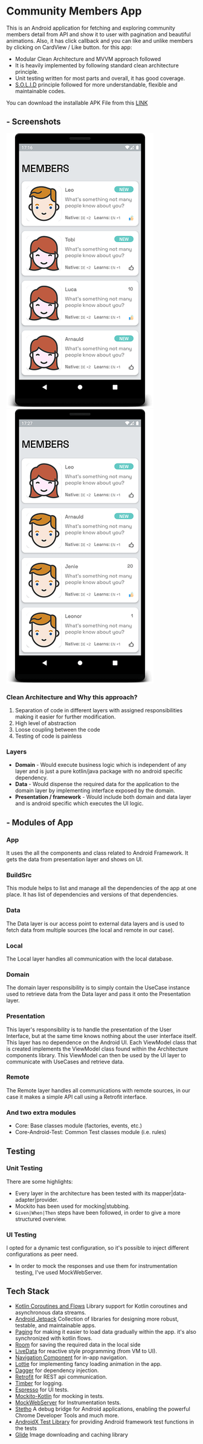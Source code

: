 # Community Members App

This is an Android application for fetching and exploring community members detail from API and show it to user with pagination and beautiful animations.
Also, it has click callback and you can like and unlike members by clicking on CardView / Like button.
for this app:
- Modular Clean Architecture and MVVM approach followed
- It is heavily implemented by following standard clean architecture principle.
- Unit testing written for most parts and overall, it has good coverage.
- [S.O.L.I.D](https://en.wikipedia.org/wiki/SOLID) principle followed for more understandable, flexible and maintainable codes.


You can download the installable APK File from this [LINK](/app/release/AppRelease.apk)

## - Screenshots

![](/screenshot/screen1.png)
![](/screenshot/screen2.png)

### Clean Architecture and Why this approach?
1. Separation of code in different layers with assigned responsibilities making it easier for further modification.
2. High level of abstraction
3. Loose coupling between the code
4. Testing of code is painless

### Layers
- **Domain** - Would execute business logic which is independent of any layer and is just a pure kotlin/java package with no android specific dependency.
- **Data** - Would dispense the required data for the application to the domain layer by implementing interface exposed by the domain.
- **Presentation / framework** - Would include both domain and data layer and is android specific which executes the UI logic.

## - Modules of App
### App
It uses the all the components and class related to Android Framework. It gets the data from presentation layer and shows on UI.

### BuildSrc
This module helps to list and manage all the dependencies of the app at one place. It has list of dependencies and versions of that dependencies.

### Data
The Data layer is our access point to external data layers and is used to fetch data from multiple sources (the local and remote in our case).

### Local
The Local layer handles all communication with the local database.

### Domain
The domain layer responsibility is to simply contain the UseCase instance used to retrieve data from the Data layer and pass it onto the Presentation layer.

### Presentation
This layer's responsibility is to handle the presentation of the User Interface, but at the same time knows nothing about the user interface itself. This layer has no dependence on the Android UI. Each ViewModel class that is created implements the ViewModel class found within the Architecture components library. This ViewModel can then be used by the UI layer to communicate with UseCases and retrieve data.

### Remote
The Remote layer handles all communications with remote sources, in our case it makes a simple API call using a Retrofit interface.

### And two extra modules
* Core: Base classes module (factories, events, etc.)
* Core-Android-Test: Common Test classes module (i.e. rules)


## Testing

### Unit Testing

There are some highlights:
* Every layer in the architecture has been tested with its mapper|data-adapter|provider.
* Mockito has been used for mocking|stubbing.
* `Given|When|Then` steps have been followed, in order to give a more structured overview.

### UI Testing

I opted for a dynamic test configuration, so it's possible to inject different configurations as peer need.
* In order to mock the responses and use them for instrumentation testing, I've used MockWebServer.


## Tech Stack
* [Kotlin Coroutines and Flows][0] Library support for Kotlin coroutines and asynchronous data streams.
* [Android Jetpack][1] Collection of libraries for designing more robust, testable, and maintainable apps.
* [Paging][2] for making it easier to load data gradually within the app. it's also synchronized with kotlin flows. 
* [Room][3] for saving the required data in the local side
* [LiveData][4] for reactive style programming (from VM to UI).
* [Navigation Component][5] for in-app navigation.
* [Lottie][6] for implementing fancy loading animation in the app.
* [Dagger][7] for dependency injection.
* [Retrofit][8] for REST api communication.
* [Timber][9] for logging.
* [Espresso][10] for UI tests.
* [Mockito-Kotlin][11] for mocking in tests.
* [MockWebServer][12] for Instrumentation tests.
* [Stetho][13] A debug bridge for Android applications, enabling the powerful Chrome Developer Tools and much more.
* [AndroidX Test Library][14] for providing Android framework test functions in the tests
* [Glide][15] Image downloading and caching library

[0]:  https://github.com/Kotlin/kotlinx.coroutines
[1]:  https://developer.android.com/jetpack/androidx/explorer
[2]:  https://developer.android.com/jetpack/androidx/releases/paging
[3]:  https://developer.android.com/jetpack/androidx/releases/room
[4]:  https://developer.android.com/topic/libraries/architecture/livedata
[5]:  https://developer.android.com/topic/libraries/architecture/navigation/
[6]:  https://github.com/airbnb/lottie-android
[7]:  https://github.com/google/dagger
[8]:  https://github.com/square/retrofit
[9]:  https://github.com/JakeWharton/timber
[10]: https://developer.android.com/training/testing/espresso/
[11]: https://github.com/nhaarman/mockito-kotlin
[12]: https://github.com/square/okhttp/tree/master/mockwebserver
[13]: https://github.com/facebook/stetho
[14]: https://github.com/android/android-test
[15]: https://github.com/bumptech/glide
